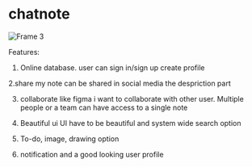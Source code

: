 # chatnote

![Frame 3](https://github.com/rafsanopi/Noto/assets/45880457/75ea0da4-e850-41dd-8855-7b7f2e19559f)

Features:

1. Online database.
user can sign in/sign up create profile

  2.share my note can be shared in social media the despriction part

3. collaborate
like figma i want to collaborate with other user. Multiple people or 
a team can have access to a single note

4. Beautiful ui
UI have to be beautiful and system wide search option

5. To-do, image, drawing option

6. notification and a good looking user profile
